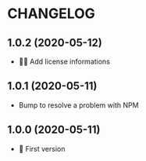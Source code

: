 # CHANGELOG

## 1.0.2 (2020-05-12)

- 👩‍⚖️ Add license informations


## 1.0.1 (2020-05-11)

- Bump to resolve a problem with NPM


## 1.0.0 (2020-05-11)

- 🎉 First version